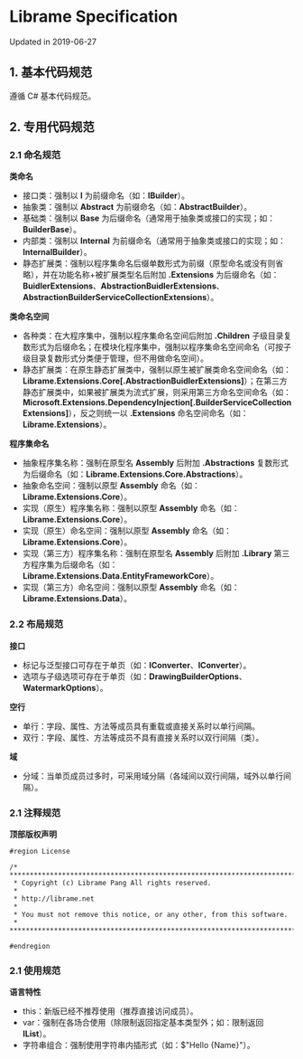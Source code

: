 # Librame Specification
Updated in 2019-06-27

## 1. 基本代码规范

遵循 C# 基本代码规范。

## 2. 专用代码规范

### 2.1 命名规范

**类命名**

* 接口类：强制以 **I** 为前缀命名（如：**IBuilder**）。
* 抽象类：强制以 **Abstract** 为前缀命名（如：**AbstractBuilder**）。
* 基础类：强制以 **Base** 为后缀命名（通常用于抽象类或接口的实现；如：**BuilderBase**）。
* 内部类：强制以 **Internal** 为前缀命名（通常用于抽象类或接口的实现；如：**InternalBuilder**）。
* 静态扩展类：强制以程序集命名后缀单数形式为前缀（原型命名或没有则省略），并在功能名称+被扩展类型名后附加 **.Extensions** 为后缀命名（如：**BuidlerExtensions**、**AbstractionBuidlerExtensions**、**AbstractionBuilderServiceCollectionExtensions**）。

**类命名空间**

* 各种类：在大程序集中，强制以程序集命名空间后附加 **.Children** 子级目录复数形式为后缀命名；在模块化程序集中，强制以程序集命名空间命名（可按子级目录复数形式分类便于管理，但不用做命名空间）。
* 静态扩展类：在原生静态扩展类中，强制以原生被扩展类命名空间命名（如：**Librame.Extensions.Core[.AbstractionBuidlerExtensions]**）；在第三方静态扩展类中，如果被扩展类为流式扩展，则采用第三方命名空间命名（如：**Microsoft.Extensions.DependencyInjection[.BuilderServiceCollectionExtensions]**），反之则统一以 **.Extensions** 命名空间命名（如：**Librame.Extensions**）。

**程序集命名**

* 抽象程序集名称：强制在原型名 **Assembly** 后附加 **.Abstractions** 复数形式为后缀命名（如：**Librame.Extensions.Core.Abstractions**）。
* 抽象命名空间：强制以原型 **Assembly** 命名（如：**Librame.Extensions.Core**）。
* 实现（原生）程序集名称：强制以原型 **Assembly** 命名（如：**Librame.Extensions.Core**）。
* 实现（原生）命名空间：强制以原型 **Assembly** 命名（如：**Librame.Extensions.Core**）。
* 实现（第三方）程序集名称：强制在原型名 **Assembly** 后附加 **.Library** 第三方程序集为后缀命名（如：**Librame.Extensions.Data.EntityFrameworkCore**）。
* 实现（第三方）命名空间：强制以原型 **Assembly** 命名（如：**Librame.Extensions.Data**）。

### 2.2 布局规范

**接口**

* 标记与泛型接口可存在于单页（如：**IConverter**、**IConverter<T>**）。
* 选项与子级选项可存在于单页（如：**DrawingBuilderOptions**、**WatermarkOptions**）。

**空行**

* 单行：字段、属性、方法等成员具有重载或直接关系时以单行间隔。
* 双行：字段、属性、方法等成员不具有直接关系时以双行间隔（类）。

**域**

* 分域：当单页成员过多时，可采用域分隔（各域间以双行间隔，域外以单行间隔）。

### 2.1 注释规范

**顶部版权声明**

    #region License

    /* **************************************************************************************
     * Copyright (c) Librame Pang All rights reserved.
     * 
     * http://librame.net
     * 
     * You must not remove this notice, or any other, from this software.
     * **************************************************************************************/

    #endregion

### 2.1 使用规范

**语言特性**

* this：新版已经不推荐使用（推荐直接访问成员）。
* var：强制在各场合使用（除限制返回指定基本类型外；如：限制返回 **IList<T>**）。
* 字符串组合：强制使用字符串内插形式（如：$"Hello {Name}"）。
